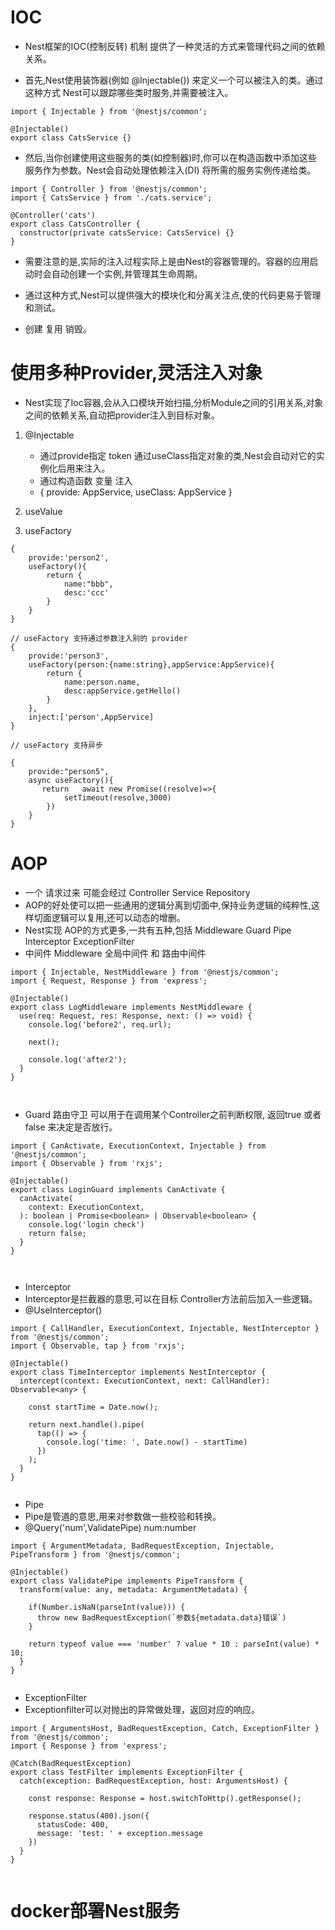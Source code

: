 # IOC
* Nest框架的IOC(控制反转) 机制 提供了一种灵活的方式来管理代码之间的依赖关系。

* 首先,Nest使用装饰器(例如 @Injectable()) 来定义一个可以被注入的类。通过这种方式 Nest可以跟踪哪些类时服务,并需要被注入。

```
import { Injectable } from '@nestjs/common';

@Injectable()
export class CatsService {}

```
* 然后,当你创建使用这些服务的类(如控制器)时,你可以在构造函数中添加这些服务作为参数。Nest会自动处理依赖注入(DI) 将所需的服务实例传递给类。

```
import { Controller } from '@nestjs/common';
import { CatsService } from './cats.service';

@Controller('cats')
export class CatsController {
  constructor(private catsService: CatsService) {}
}

```
* 需要注意的是,实际的注入过程实际上是由Nest的容器管理的。容器的应用启动时会自动创建一个实例,并管理其生命周期。

* 通过这种方式,Nest可以提供强大的模块化和分离关注点,使的代码更易于管理和测试。

* 创建 复用 销毁。


# 使用多种Provider,灵活注入对象
* Nest实现了Ioc容器,会从入口模块开始扫描,分析Module之间的引用关系,对象之间的依赖关系,自动把provider注入到目标对象。
1. @Injectable 
    -  通过provide指定 token 通过useClass指定对象的类,Nest会自动对它的实例化后用来注入。
    -  通过构造函数  变量 注入
    - {
  provide: AppService,
  useClass: AppService
}
    
    
2. useValue
3. useFactory

```
{
    provide:'person2',
    useFactory(){
        return {
            name:"bbb",
            desc:'ccc'
        }
    }
}

// useFactory 支持通过参数注入别的 provider
{
    provide:'person3',
    useFactory(person:{name:string},appService:AppService){
        return {
            name:person.name,
            desc:appService.getHello()
        }
    },
    inject:['person',AppService]
}

// useFactory 支持异步

{
    provide:"person5",
    async useFactory(){
       return   await new Promise((resolve)=>{
            setTimeout(resolve,3000)
        })
    }
}

```

# AOP 
* 一个 请求过来 可能会经过 Controller Service  Repository 
* AOP的好处使可以把一些通用的逻辑分离到切面中,保持业务逻辑的纯粹性,这样切面逻辑可以复用,还可以动态的增删。
* Nest实现 AOP的方式更多,一共有五种,包括 Middleware Guard Pipe Interceptor ExceptionFilter
* 中间件 Middleware  全局中间件 和 路由中间件

```
import { Injectable, NestMiddleware } from '@nestjs/common';
import { Request, Response } from 'express';

@Injectable()
export class LogMiddleware implements NestMiddleware {
  use(req: Request, res: Response, next: () => void) {
    console.log('before2', req.url);

    next();

    console.log('after2');
  }
}



```
* Guard 路由守卫  可以用于在调用某个Controller之前判断权限, 返回true 或者 false 来决定是否放行。

```
import { CanActivate, ExecutionContext, Injectable } from '@nestjs/common';
import { Observable } from 'rxjs';

@Injectable()
export class LoginGuard implements CanActivate {
  canActivate(
    context: ExecutionContext,
  ): boolean | Promise<boolean> | Observable<boolean> {
    console.log('login check')
    return false;
  }
}



```

* Interceptor 
* Interceptor是拦截器的意思,可以在目标 Controller方法前后加入一些逻辑。
* @UseInterceptor()
```
import { CallHandler, ExecutionContext, Injectable, NestInterceptor } from '@nestjs/common';
import { Observable, tap } from 'rxjs';

@Injectable()
export class TimeInterceptor implements NestInterceptor {
  intercept(context: ExecutionContext, next: CallHandler): Observable<any> {

    const startTime = Date.now();

    return next.handle().pipe(
      tap(() => {
        console.log('time: ', Date.now() - startTime)
      })
    );
  }
}


```
* Pipe
* Pipe是管道的意思,用来对参数做一些校验和转换。
* @Query('num',ValidatePipe) num:number
```
import { ArgumentMetadata, BadRequestException, Injectable, PipeTransform } from '@nestjs/common';

@Injectable()
export class ValidatePipe implements PipeTransform {
  transform(value: any, metadata: ArgumentMetadata) {

    if(Number.isNaN(parseInt(value))) {
      throw new BadRequestException(`参数${metadata.data}错误`)
    }

    return typeof value === 'number' ? value * 10 : parseInt(value) * 10;
  }
}


```
* ExceptionFilter
* Exceptionfilter可以对抛出的异常做处理，返回对应的响应。

```
import { ArgumentsHost, BadRequestException, Catch, ExceptionFilter } from '@nestjs/common';
import { Response } from 'express';

@Catch(BadRequestException)
export class TestFilter implements ExceptionFilter {
  catch(exception: BadRequestException, host: ArgumentsHost) {

    const response: Response = host.switchToHttp().getResponse();

    response.status(400).json({
      statusCode: 400,
      message: 'test: ' + exception.message
    })
  }
}


```


# docker部署Nest服务

